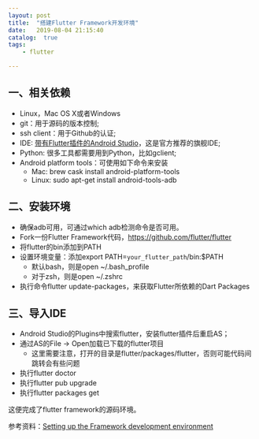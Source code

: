 ```yaml
---
layout: post
title:  "搭建Flutter Framework开发环境"
date:   2019-08-04 21:15:40
catalog:  true
tags:
    - flutter

---
```


## 一、相关依赖

- Linux，Mac OS X或者Windows
- git：用于源码的版本控制;
- ssh client：用于Github的认证;
- IDE: [带有Flutter插件的Android Studio](https://flutter.dev/docs/development/tools/android-studio)，这是官方推荐的旗舰IDE;
- Python: 很多工具都需要用到Python，比如gclient;
- Android platform tools：可使用如下命令来安装
    - Mac: brew cask install android-platform-tools
    - Linux: sudo apt-get install android-tools-adb

## 二、安装环境

- 确保adb可用，可通过which adb检测命令是否可用。
- Fork一份Flutter Framework代码，https://github.com/flutter/flutter
- 将flutter的bin添加到PATH
- 设置环境变量：添加export PATH=`your_flutter_path`/bin:$PATH
    - 默认bash，则是open ~/.bash_profile
    - 对于zsh，则是open ~/.zshrc
- 执行命令flutter update-packages，来获取Flutter所依赖的Dart Packages

## 三、导入IDE

- Android Studio的Plugins中搜索flutter，安装flutter插件后重启AS；
- 通过AS的File -> Open加载已下载的flutter项目
    - 这里需要注意，打开的目录是flutter/packages/flutter，否则可能代码间跳转会有些问题
- 执行flutter doctor
- 执行flutter pub upgrade
- 执行flutter packages get

这便完成了flutter framework的源码环境。


参考资料：[Setting up the Framework development environment](https://github.com/flutter/flutter/wiki/Setting-up-the-Framework-development-environment)
